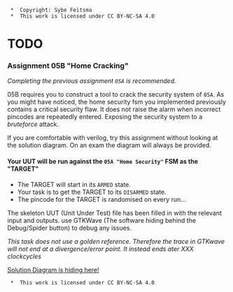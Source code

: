 ```
 *  Copyright: Sybe Feitsma
 *  This work is licensed under CC BY-NC-SA 4.0 
```
# TODO
### Assignment 05B "Home Cracking"

  *Completing the previous assignment `05A` is recommended.*

  05B requires you to construct a tool to crack the security system of `05A`. As you might have noticed, the home security fsm you implemented previously contains a critical security flaw. It does not raise the alarm when incorrect pincodes are repeatedly entered. Exposing the security system to a *bruteforce* attack.

  If you are comfortable with verilog, try this assignment without looking at the solution diagram. On an exam the diagram will always be provided.
  
#### Your UUT will be run against the `05A "Home Security"` FSM as the "TARGET"


  - The TARGET will start in its `ARMED` state.
  - Your task is to get the TARGET to its `DISARMED` state.
  - The pincode for the TARGET is randomised on every run...

  The skeleton UUT (Unit Under Test) file has been filled in with the relevant input and outputs.
  use GTKWave (The software hiding behind the Debug/Spider button) to debug any issues.

  *This task does not use a golden reference. Therefore the trace in GTKwave will not end at a divergence/error point. It instead ends ater XXX clockcycles*

[Solution Diagram is hiding here!](https://raw.githubusercontent.com/OffCourseOrg/verilog/refs/heads/master/assignments/05B-home-cracking/diagram.svg)

```
 *  This work is licensed under CC BY-NC-SA 4.0 
```